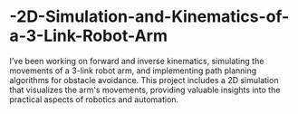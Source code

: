 # -2D-Simulation-and-Kinematics-of-a-3-Link-Robot-Arm

I’ve been working on forward and inverse kinematics, simulating the movements of a 3-link robot arm, and implementing path planning algorithms for obstacle avoidance. This project includes a 2D simulation that visualizes the arm's movements, providing valuable insights into the practical aspects of robotics and automation.
